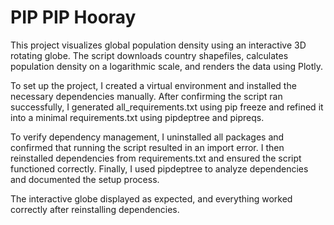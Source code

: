 # PIP PIP Hooray

This project visualizes global population density using an interactive 3D rotating globe. The script downloads country shapefiles, calculates population density on a logarithmic scale, and renders the data using Plotly.

To set up the project, I created a virtual environment and installed the necessary dependencies manually. After confirming the script ran successfully, I generated all_requirements.txt using pip freeze and refined it into a minimal requirements.txt using pipdeptree and pipreqs.

To verify dependency management, I uninstalled all packages and confirmed that running the script resulted in an import error. I then reinstalled dependencies from requirements.txt and ensured the script functioned correctly. Finally, I used pipdeptree to analyze dependencies and documented the setup process.

The interactive globe displayed as expected, and everything worked correctly after reinstalling dependencies.

